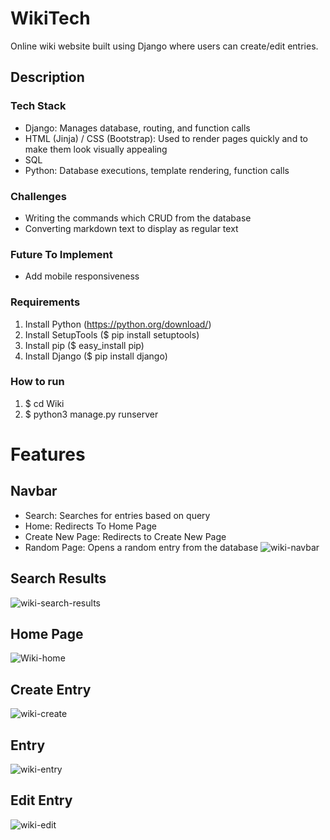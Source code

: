 # WikiTech
Online wiki website built using Django where users can create/edit entries.

## Description
### Tech Stack
- Django: Manages database, routing, and function calls
- HTML (Jinja) / CSS (Bootstrap): Used to render pages quickly and to make them look visually appealing
- SQL
- Python: Database executions, template rendering, function calls
### Challenges
- Writing the commands which CRUD from the database
- Converting markdown text to display as regular text
### Future To Implement
- Add mobile responsiveness

### Requirements
1. Install Python (https://python.org/download/)
1. Install SetupTools ($ pip install setuptools)
1. Install pip ($ easy_install pip)
1. Install Django ($ pip install django)
### How to run
1. $ cd Wiki
1. $ python3 manage.py runserver

# Features

## Navbar
- Search: Searches for entries based on query
- Home: Redirects To Home Page
- Create New Page: Redirects to Create New Page 
- Random Page: Opens a random entry from the database
![wiki-navbar](https://user-images.githubusercontent.com/89746098/187104317-694d58c6-79dd-4a88-bf5f-5f5adb771321.jpg)


## Search Results
![wiki-search-results](https://user-images.githubusercontent.com/89746098/187104331-77274b2f-c082-4c70-82af-c2309e5baf61.jpg)

## Home Page
![Wiki-home](https://user-images.githubusercontent.com/89746098/187103775-a212e289-2824-4402-9871-d2078e78042c.jpg)

## Create Entry
![wiki-create](https://user-images.githubusercontent.com/89746098/187104517-17a82b06-a223-41b9-a2a9-e68930847b81.jpg)

## Entry
![wiki-entry](https://user-images.githubusercontent.com/89746098/187104395-4f86596c-4afe-4122-a94b-c57ef6845b9a.jpg)

## Edit Entry
![wiki-edit](https://user-images.githubusercontent.com/89746098/187104540-67ddcffb-1a34-4be4-852e-5a68f95cfdcb.jpg)


